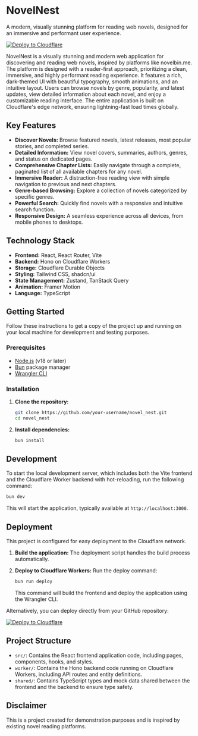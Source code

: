 # NovelNest

A modern, visually stunning platform for reading web novels, designed for an immersive and performant user experience.

[![Deploy to Cloudflare](https://deploy.workers.cloudflare.com/button)](https://deploy.workers.cloudflare.com/?url=https://github.com/aunghtet-star/novel-test)

NovelNest is a visually stunning and modern web application for discovering and reading web novels, inspired by platforms like novelbin.me. The platform is designed with a reader-first approach, prioritizing a clean, immersive, and highly performant reading experience. It features a rich, dark-themed UI with beautiful typography, smooth animations, and an intuitive layout. Users can browse novels by genre, popularity, and latest updates, view detailed information about each novel, and enjoy a customizable reading interface. The entire application is built on Cloudflare's edge network, ensuring lightning-fast load times globally.

## Key Features

-   **Discover Novels:** Browse featured novels, latest releases, most popular stories, and completed series.
-   **Detailed Information:** View novel covers, summaries, authors, genres, and status on dedicated pages.
-   **Comprehensive Chapter Lists:** Easily navigate through a complete, paginated list of all available chapters for any novel.
-   **Immersive Reader:** A distraction-free reading view with simple navigation to previous and next chapters.
-   **Genre-based Browsing:** Explore a collection of novels categorized by specific genres.
-   **Powerful Search:** Quickly find novels with a responsive and intuitive search function.
-   **Responsive Design:** A seamless experience across all devices, from mobile phones to desktops.

## Technology Stack

-   **Frontend:** React, React Router, Vite
-   **Backend:** Hono on Cloudflare Workers
-   **Storage:** Cloudflare Durable Objects
-   **Styling:** Tailwind CSS, shadcn/ui
-   **State Management:** Zustand, TanStack Query
-   **Animation:** Framer Motion
-   **Language:** TypeScript

## Getting Started

Follow these instructions to get a copy of the project up and running on your local machine for development and testing purposes.

### Prerequisites

-   [Node.js](https://nodejs.org/) (v18 or later)
-   [Bun](https://bun.sh/) package manager
-   [Wrangler CLI](https://developers.cloudflare.com/workers/wrangler/install-and-update/)

### Installation

1.  **Clone the repository:**
    ```sh
    git clone https://github.com/your-username/novel_nest.git
    cd novel_nest
    ```

2.  **Install dependencies:**
    ```sh
    bun install
    ```

## Development

To start the local development server, which includes both the Vite frontend and the Cloudflare Worker backend with hot-reloading, run the following command:

```sh
bun dev
```

This will start the application, typically available at `http://localhost:3000`.

## Deployment

This project is configured for easy deployment to the Cloudflare network.

1.  **Build the application:**
    The deployment script handles the build process automatically.

2.  **Deploy to Cloudflare Workers:**
    Run the deploy command:
    ```sh
    bun run deploy
    ```
    This command will build the frontend and deploy the application using the Wrangler CLI.

Alternatively, you can deploy directly from your GitHub repository:

[![Deploy to Cloudflare](https://deploy.workers.cloudflare.com/button)](https://deploy.workers.cloudflare.com/?url=https://github.com/aunghtet-star/novel-test)

## Project Structure

-   `src/`: Contains the React frontend application code, including pages, components, hooks, and styles.
-   `worker/`: Contains the Hono backend code running on Cloudflare Workers, including API routes and entity definitions.
-   `shared/`: Contains TypeScript types and mock data shared between the frontend and the backend to ensure type safety.

## Disclaimer

This is a project created for demonstration purposes and is inspired by existing novel reading platforms.